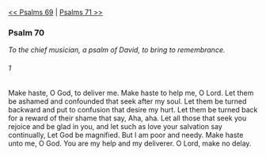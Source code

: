 [<< Psalms 69](Psalms%2069)  |  [Psalms 71 >>](Psalms%2071)

### Psalm 70

*To the chief musician, a psalm of David, to bring to remembrance.*

###### 1
Make haste, O God, to deliver me. Make haste to help me, O Lord. Let them be ashamed and confounded that seek after my soul. Let them be turned backward and put to confusion that desire my hurt. Let them be turned back for a reward of their shame that say, Aha, aha. Let all those that seek you rejoice and be glad in you, and let such as love your salvation say continually, Let God be magnified. But I am poor and needy. Make haste unto me, O God. You are my help and my deliverer. O Lord, make no delay.